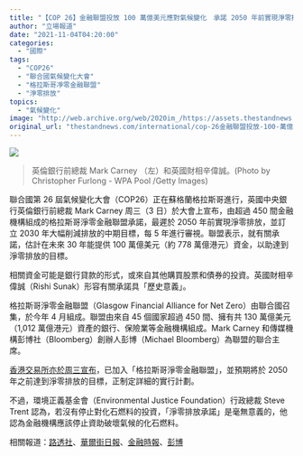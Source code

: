 ```yaml
---
title: "【COP 26】金融聯盟投放 100 萬億美元應對氣候變化　承諾 2050 年前實現淨零排放"
author: "立場報道"
date: "2021-11-04T04:20:00"
categories:
  - "國際"
tags:
  - "COP26"
  - "聯合國氣候變化大會"
  - "格拉斯哥凈零金融聯盟"
  - "淨零排放"
topics:
  - "氣候變化"
image: "http://web.archive.org/web/2020im_/https://assets.thestandnews.com/media/photos/GettyImages-1236314899.jpg"
original_url: "thestandnews.com/international/cop-26金融聯盟投放-100-萬億美元應對氣候變化-承諾-2050-年前實現凈零排放"
---
```

![](http://web.archive.org/web/2020im_/https://assets.thestandnews.com/media/photos/GettyImages-1236314899.jpg)
> 英倫銀行前總裁 Mark Carney （左）和英國財相辛偉誠。(Photo by Christopher Furlong - WPA Pool /Getty Images)

聯合國第 26 屆氣候變化大會（COP26）正在蘇格蘭格拉斯哥進行，英國中央銀行英倫銀行前總裁 Mark Carney 周三（3 日）於大會上宣布，由超過 450 間金融機構組成的格拉斯哥淨零金融聯盟承諾，最遲於 2050 年前實現淨零排放，並訂立 2030 年大幅削減排放的中期目標，每 5 年進行審視。聯盟表示，就有關承諾，估計在未來 30 年能提供 100 萬億美元（約 778 萬億港元）資金，以助達到淨零排放的目標。

相關資金可能是銀行貸款的形式，或來自其他購買股票和債券的投資。英國財相辛偉誠（Rishi Sunak）形容有關承諾具「歷史意義」。

格拉斯哥淨零金融聯盟（Glasgow Financial Alliance for Net Zero）由聯合國召集，於今年 4 月組成。聯盟由來自 45 個國家超過 450 間、擁有共 130 萬億美元（1,012 萬億港元）資產的銀行、保險業等金融機構組成。Mark Carney 和傳媒機構彭博社（Bloomberg）創辦人彭博（Michael Bloomberg）為聯盟的聯合主席。

[香港交易所亦於周三宣布](http://web.archive.org/web/20211109043644/https://www.hkex.com.hk/News/News-Release/2021/211103news?sc_lang=zh-HK)，已加入「格拉斯哥淨零金融聯盟」，並預期將於 2050 年之前達到淨零排放的目標，正制定詳細的實行計劃。

不過，環境正義基金會（Environmental Justice Foundation）行政總裁 Steve Trent 認為，若沒有停止對化石燃料的投資，「淨零排放承諾」是毫無意義的，他認為金融機構應該停止資助破壞氣候的化石燃料。

相關報道：[路透社](http://web.archive.org/web/20211109043644/https://www.reuters.com/business/cop/wrapup-politicians-exit-cop26-130tn-worth-financiers-take-stage-2021-11-03/)、[華爾街日報](http://web.archive.org/web/20211109043644/https://cn.wsj.com/articles/%E9%87%91%E8%9E%8D%E7%B3%BB%E7%B5%B1%E5%9C%A8%E6%A0%BC%E6%8B%89%E6%96%AF%E5%93%A5%E6%B0%A3%E5%80%99%E5%B3%B0%E6%9C%83%E4%B8%8A%E5%81%9A%E5%87%BA%E9%87%8D%E5%A4%A7%E6%89%BF%E8%AB%BE-121635921915)、[金融時報](http://web.archive.org/web/20211109043644/https://www.ft.com/content/8f7323c8-3197-4a69-9fcd-1965f3df40a7)、[彭博](http://web.archive.org/web/20211109043644/https://www.bloomberg.com/news/articles/2021-10-28/china-leaves-key-climate-targets-unchanged-before-cop26)